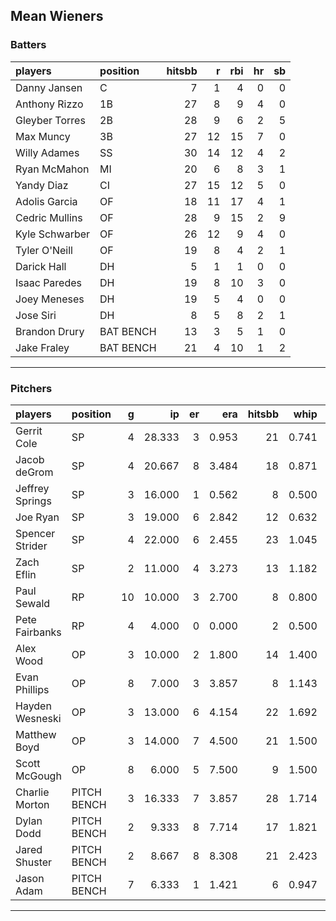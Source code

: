 ## Mean Wieners

### Batters

 
|players        |position  | hitsbb|  r| rbi| hr| sb| 
|:--------------|:---------|------:|--:|---:|--:|--:| 
|Danny Jansen   |C         |      7|  1|   4|  0|  0| 
|Anthony Rizzo  |1B        |     27|  8|   9|  4|  0| 
|Gleyber Torres |2B        |     28|  9|   6|  2|  5| 
|Max Muncy      |3B        |     27| 12|  15|  7|  0| 
|Willy Adames   |SS        |     30| 14|  12|  4|  2| 
|Ryan McMahon   |MI        |     20|  6|   8|  3|  1| 
|Yandy Diaz     |CI        |     27| 15|  12|  5|  0| 
|Adolis Garcia  |OF        |     18| 11|  17|  4|  1| 
|Cedric Mullins |OF        |     28|  9|  15|  2|  9| 
|Kyle Schwarber |OF        |     26| 12|   9|  4|  0| 
|Tyler O'Neill  |OF        |     19|  8|   4|  2|  1| 
|Darick Hall    |DH        |      5|  1|   1|  0|  0| 
|Isaac Paredes  |DH        |     19|  8|  10|  3|  0| 
|Joey Meneses   |DH        |     19|  5|   4|  0|  0| 
|Jose Siri      |DH        |      8|  5|   8|  2|  1| 
|Brandon Drury  |BAT BENCH |     13|  3|   5|  1|  0| 
|Jake Fraley    |BAT BENCH |     21|  4|  10|  1|  2| 

* * *

### Pitchers

 
|players         |position    |  g|     ip| er|   era| hitsbb|  whip| so|  w| sv| 
|:---------------|:-----------|--:|------:|--:|-----:|------:|-----:|--:|--:|--:| 
|Gerrit Cole     |SP          |  4| 28.333|  3| 0.953|     21| 0.741| 32|  4|  0| 
|Jacob deGrom    |SP          |  4| 20.667|  8| 3.484|     18| 0.871| 32|  1|  0| 
|Jeffrey Springs |SP          |  3| 16.000|  1| 0.562|      8| 0.500| 24|  2|  0| 
|Joe Ryan        |SP          |  3| 19.000|  6| 2.842|     12| 0.632| 26|  3|  0| 
|Spencer Strider |SP          |  4| 22.000|  6| 2.455|     23| 1.045| 36|  2|  0| 
|Zach Eflin      |SP          |  2| 11.000|  4| 3.273|     13| 1.182| 12|  2|  0| 
|Paul Sewald     |RP          | 10| 10.000|  3| 2.700|      8| 0.800| 13|  1|  4| 
|Pete Fairbanks  |RP          |  4|  4.000|  0| 0.000|      2| 0.500|  1|  0|  2| 
|Alex Wood       |OP          |  3| 10.000|  2| 1.800|     14| 1.400| 11|  0|  0| 
|Evan Phillips   |OP          |  8|  7.000|  3| 3.857|      8| 1.143|  8|  0|  2| 
|Hayden Wesneski |OP          |  3| 13.000|  6| 4.154|     22| 1.692| 11|  1|  0| 
|Matthew Boyd    |OP          |  3| 14.000|  7| 4.500|     21| 1.500| 11|  0|  0| 
|Scott McGough   |OP          |  8|  6.000|  5| 7.500|      9| 1.500|  7|  0|  1| 
|Charlie Morton  |PITCH BENCH |  3| 16.333|  7| 3.857|     28| 1.714| 12|  2|  0| 
|Dylan Dodd      |PITCH BENCH |  2|  9.333|  8| 7.714|     17| 1.821|  6|  1|  0| 
|Jared Shuster   |PITCH BENCH |  2|  8.667|  8| 8.308|     21| 2.423|  5|  0|  0| 
|Jason Adam      |PITCH BENCH |  7|  6.333|  1| 1.421|      6| 0.947|  5|  0|  0| 


* * *


